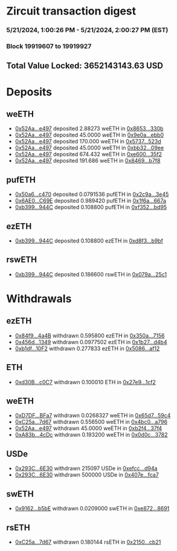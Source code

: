 # Zircuit transaction digest
### 5/21/2024, 1:00:26 PM - 5/21/2024, 2:00:27 PM (EST)
### Block 19919607 to 19919927

## Total Value Locked: 3652143143.63 USD

# Deposits
## weETH
- [0x52Aa...e497](https://etherscan.io/address/0x52Aa899454998Be5b000Ad077a46Bbe360F4e497) deposited 2.88273 weETH in [0x8653...330b](https://etherscan.io/tx/0x52Aa899454998Be5b000Ad077a46Bbe360F4e497)
- [0x52Aa...e497](https://etherscan.io/address/0x52Aa899454998Be5b000Ad077a46Bbe360F4e497) deposited 45.0000 weETH in [0x9e0a...ebb0](https://etherscan.io/tx/0x52Aa899454998Be5b000Ad077a46Bbe360F4e497)
- [0x52Aa...e497](https://etherscan.io/address/0x52Aa899454998Be5b000Ad077a46Bbe360F4e497) deposited 170.000 weETH in [0x5737...523d](https://etherscan.io/tx/0x52Aa899454998Be5b000Ad077a46Bbe360F4e497)
- [0x52Aa...e497](https://etherscan.io/address/0x52Aa899454998Be5b000Ad077a46Bbe360F4e497) deposited 45.0000 weETH in [0xbb32...09ee](https://etherscan.io/tx/0x52Aa899454998Be5b000Ad077a46Bbe360F4e497)
- [0x52Aa...e497](https://etherscan.io/address/0x52Aa899454998Be5b000Ad077a46Bbe360F4e497) deposited 674.432 weETH in [0xe600...35f2](https://etherscan.io/tx/0x52Aa899454998Be5b000Ad077a46Bbe360F4e497)
- [0x52Aa...e497](https://etherscan.io/address/0x52Aa899454998Be5b000Ad077a46Bbe360F4e497) deposited 191.686 weETH in [0x8469...b7f8](https://etherscan.io/tx/0x52Aa899454998Be5b000Ad077a46Bbe360F4e497)
## pufETH
- [0x50a6...c470](https://etherscan.io/address/0x50a64B829115E23BE8DC8F143ED64C18F476c470) deposited 0.0791536 pufETH in [0x2c9a...3e45](https://etherscan.io/tx/0x50a64B829115E23BE8DC8F143ED64C18F476c470)
- [0x6AE0...C69E](https://etherscan.io/address/0x6AE033a8b772dDDb95bbbB1f27e357D22628C69E) deposited 0.989420 pufETH in [0x1f6a...667a](https://etherscan.io/tx/0x6AE033a8b772dDDb95bbbB1f27e357D22628C69E)
- [0xb399...944C](https://etherscan.io/address/0xb399504035002A340a549830780Adcf52501944C) deposited 0.108800 pufETH in [0xf352...bd95](https://etherscan.io/tx/0xb399504035002A340a549830780Adcf52501944C)
## ezETH
- [0xb399...944C](https://etherscan.io/address/0xb399504035002A340a549830780Adcf52501944C) deposited 0.108800 ezETH in [0xd8f3...b9bf](https://etherscan.io/tx/0xb399504035002A340a549830780Adcf52501944C)
## rswETH
- [0xb399...944C](https://etherscan.io/address/0xb399504035002A340a549830780Adcf52501944C) deposited 0.186600 rswETH in [0x079a...25c1](https://etherscan.io/tx/0xb399504035002A340a549830780Adcf52501944C)
# Withdrawals
## ezETH
- [0x84f9...4a4B](https://etherscan.io/address/0x84f918BA377cbd0385B4Ef28F6b2b6d7E9B54a4B) withdrawn 0.595800 ezETH in [0x350a...7156](https://etherscan.io/tx/0x84f918BA377cbd0385B4Ef28F6b2b6d7E9B54a4B)
- [0x456d...1349](https://etherscan.io/address/0x456d8F65809889aC98495B057561426647d51349) withdrawn 0.0977502 ezETH in [0x1b27...d4b4](https://etherscan.io/tx/0x456d8F65809889aC98495B057561426647d51349)
- [0xb1df...10F2](https://etherscan.io/address/0xb1df66D90030C87797Adb79e7D5f75B35f7210F2) withdrawn 0.277833 ezETH in [0x5086...af12](https://etherscan.io/tx/0xb1df66D90030C87797Adb79e7D5f75B35f7210F2)
## ETH
- [0xd30B...c0C7](https://etherscan.io/address/0xd30B0F115A708b735A4B0cC9FD3369eb1f88c0C7) withdrawn 0.100010 ETH in [0x27e9...1cf2](https://etherscan.io/tx/0xd30B0F115A708b735A4B0cC9FD3369eb1f88c0C7)
## weETH
- [0xD7DF...BFa7](https://etherscan.io/address/0xD7DF7E085214743530afF339aFC420c7c720BFa7) withdrawn 0.0268327 weETH in [0x65d7...59c4](https://etherscan.io/tx/0xD7DF7E085214743530afF339aFC420c7c720BFa7)
- [0xC25a...7d67](https://etherscan.io/address/0xC25aaAD317e7512E357548d5B671217B745E7d67) withdrawn 0.556500 weETH in [0x4bc0...a796](https://etherscan.io/tx/0xC25aaAD317e7512E357548d5B671217B745E7d67)
- [0x52Aa...e497](https://etherscan.io/address/0x52Aa899454998Be5b000Ad077a46Bbe360F4e497) withdrawn 45.0000 weETH in [0xb2f4...37f4](https://etherscan.io/tx/0x52Aa899454998Be5b000Ad077a46Bbe360F4e497)
- [0xA83b...4cDc](https://etherscan.io/address/0xA83b93f9c6549E9C1944690cc8e2f93446014cDc) withdrawn 0.193200 weETH in [0x0d0c...3782](https://etherscan.io/tx/0xA83b93f9c6549E9C1944690cc8e2f93446014cDc)
## USDe
- [0x293C...6E30](https://etherscan.io/address/0x293C6937D8D82e05B01335F7B33FBA0c8e256E30) withdrawn 215097 USDe in [0xefcc...d94a](https://etherscan.io/tx/0x293C6937D8D82e05B01335F7B33FBA0c8e256E30)
- [0x293C...6E30](https://etherscan.io/address/0x293C6937D8D82e05B01335F7B33FBA0c8e256E30) withdrawn 500000 USDe in [0x407e...fca7](https://etherscan.io/tx/0x293C6937D8D82e05B01335F7B33FBA0c8e256E30)
## swETH
- [0x9162...b5bE](https://etherscan.io/address/0x91628188530F7B93919C81eb4D5dFE9D93ECb5bE) withdrawn 0.0209000 swETH in [0xe872...8691](https://etherscan.io/tx/0x91628188530F7B93919C81eb4D5dFE9D93ECb5bE)
## rsETH
- [0xC25a...7d67](https://etherscan.io/address/0xC25aaAD317e7512E357548d5B671217B745E7d67) withdrawn 0.180144 rsETH in [0x2150...cb21](https://etherscan.io/tx/0xC25aaAD317e7512E357548d5B671217B745E7d67)
